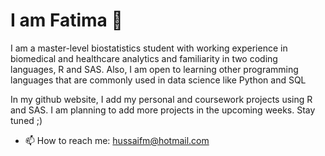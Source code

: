 # I am Fatima 👋
I am a master-level biostatistics student with working experience in biomedical and healthcare analytics and familiarity in two coding languages, R and SAS. Also, I am open to learning other programming languages that are commonly used in data science like Python and SQL

In my github website, I add my personal and coursework projects using R and SAS. I am planning to add more projects in the upcoming weeks. Stay tuned ;)

- 📫 How to reach me: hussaifm@hotmail.com 

